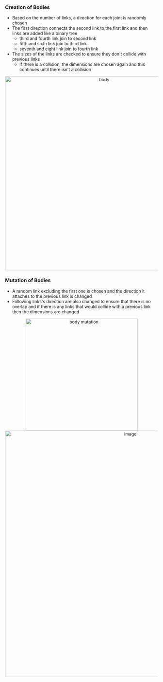 ### Creation of Bodies
- Based on the number of links, a direction for each joint is randomly chosen
- The first direction connects the second link to the first link and then links are added like a binary tree
    - third and fourth link join to second link
    - fifth and sixth link join to third link
    - seventh and eight link join to fourth link
- The sizes of the links are checked to ensure they don't collide with previous links
    - If there is a collision, the dimensions are chosen again and this continues until there isn't a collision

<div align=center>
    
<img width="638" alt="body" src="https://user-images.githubusercontent.com/61445107/224882730-eedca7f6-4ab4-4c88-901d-d24be2bc5199.png">
    
</div>


### Mutation of Bodies
- A random link excluding the first one is chosen and the direction it attaches to the previous link is changed
- Following links's direction are also changed to ensure that there is no overlap and if there is any links that would collide with a previous link then the dimensions are changed

<div align=center>
    
<img width="369" alt="body mutation" src="https://user-images.githubusercontent.com/61445107/224882737-7fd6f3b3-41d2-48e0-92de-32c16bf3ea38.png">
<img width="810" alt="image" src="https://user-images.githubusercontent.com/61445107/224773841-ca274292-445b-4958-a5b2-a98e55cc56c8.png">
  
</div>
